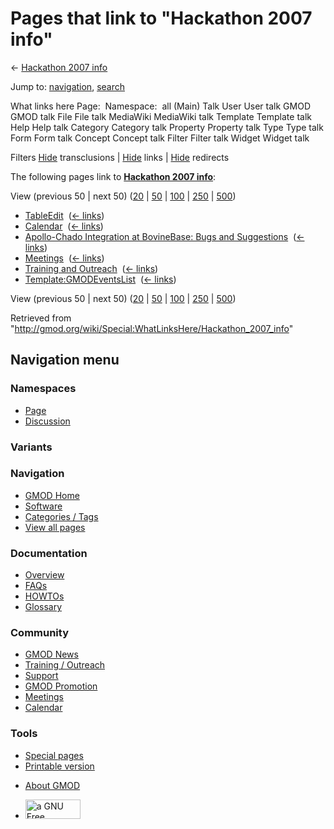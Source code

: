 <div id="mw-page-base" class="noprint">

</div>

<div id="mw-head-base" class="noprint">

</div>

<div id="content" class="mw-body" role="main">

<span id="top"></span>

<div id="mw-js-message" style="display:none;">

</div>



# <span dir="auto">Pages that link to "Hackathon 2007 info"</span>

<div id="bodyContent">

<div id="contentSub">

← [Hackathon 2007 info](/wiki/Hackathon_2007_info "Hackathon 2007 info")

</div>

<div id="jump-to-nav" class="mw-jump">

Jump to: [navigation](#mw-navigation), [search](#p-search)

</div>

<div id="mw-content-text">

What links here Page:  Namespace:  all (Main) Talk User User talk GMOD
GMOD talk File File talk MediaWiki MediaWiki talk Template Template talk
Help Help talk Category Category talk Property Property talk Type Type
talk Form Form talk Concept Concept talk Filter Filter talk Widget
Widget talk

Filters
[Hide](/mediawiki/index.php?title=Special:WhatLinksHere/Hackathon_2007_info&hidetrans=1 "Special:WhatLinksHere/Hackathon 2007 info")
transclusions \|
[Hide](/mediawiki/index.php?title=Special:WhatLinksHere/Hackathon_2007_info&hidelinks=1 "Special:WhatLinksHere/Hackathon 2007 info")
links \|
[Hide](/mediawiki/index.php?title=Special:WhatLinksHere/Hackathon_2007_info&hideredirs=1 "Special:WhatLinksHere/Hackathon 2007 info")
redirects

The following pages link to **[Hackathon 2007
info](/wiki/Hackathon_2007_info "Hackathon 2007 info")**:

View (previous 50 \| next 50)
([20](/mediawiki/index.php?title=Special:WhatLinksHere/Hackathon_2007_info&limit=20 "Special:WhatLinksHere/Hackathon 2007 info")
\|
[50](/mediawiki/index.php?title=Special:WhatLinksHere/Hackathon_2007_info&limit=50 "Special:WhatLinksHere/Hackathon 2007 info")
\|
[100](/mediawiki/index.php?title=Special:WhatLinksHere/Hackathon_2007_info&limit=100 "Special:WhatLinksHere/Hackathon 2007 info")
\|
[250](/mediawiki/index.php?title=Special:WhatLinksHere/Hackathon_2007_info&limit=250 "Special:WhatLinksHere/Hackathon 2007 info")
\|
[500](/mediawiki/index.php?title=Special:WhatLinksHere/Hackathon_2007_info&limit=500 "Special:WhatLinksHere/Hackathon 2007 info"))

- [TableEdit](/wiki/TableEdit "TableEdit") ‎
  <span class="mw-whatlinkshere-tools">([←
  links](/mediawiki/index.php?title=Special:WhatLinksHere&target=TableEdit "Special:WhatLinksHere"))</span>
- [Calendar](/wiki/Calendar "Calendar") ‎
  <span class="mw-whatlinkshere-tools">([←
  links](/mediawiki/index.php?title=Special:WhatLinksHere&target=Calendar "Special:WhatLinksHere"))</span>
- [Apollo-Chado Integration at BovineBase: Bugs and
  Suggestions](/wiki/Apollo-Chado_Integration_at_BovineBase:_Bugs_and_Suggestions "Apollo-Chado Integration at BovineBase: Bugs and Suggestions")
  ‎ <span class="mw-whatlinkshere-tools">([←
  links](/mediawiki/index.php?title=Special:WhatLinksHere&target=Apollo-Chado+Integration+at+BovineBase%3A+Bugs+and+Suggestions "Special:WhatLinksHere"))</span>
- [Meetings](/wiki/Meetings "Meetings") ‎
  <span class="mw-whatlinkshere-tools">([←
  links](/mediawiki/index.php?title=Special:WhatLinksHere&target=Meetings "Special:WhatLinksHere"))</span>
- [Training and
  Outreach](/wiki/Training_and_Outreach "Training and Outreach") ‎
  <span class="mw-whatlinkshere-tools">([←
  links](/mediawiki/index.php?title=Special:WhatLinksHere&target=Training+and+Outreach "Special:WhatLinksHere"))</span>
- [Template:GMODEventsList](/wiki/Template:GMODEventsList "Template:GMODEventsList")
  ‎ <span class="mw-whatlinkshere-tools">([←
  links](/mediawiki/index.php?title=Special:WhatLinksHere&target=Template%3AGMODEventsList "Special:WhatLinksHere"))</span>

View (previous 50 \| next 50)
([20](/mediawiki/index.php?title=Special:WhatLinksHere/Hackathon_2007_info&limit=20 "Special:WhatLinksHere/Hackathon 2007 info")
\|
[50](/mediawiki/index.php?title=Special:WhatLinksHere/Hackathon_2007_info&limit=50 "Special:WhatLinksHere/Hackathon 2007 info")
\|
[100](/mediawiki/index.php?title=Special:WhatLinksHere/Hackathon_2007_info&limit=100 "Special:WhatLinksHere/Hackathon 2007 info")
\|
[250](/mediawiki/index.php?title=Special:WhatLinksHere/Hackathon_2007_info&limit=250 "Special:WhatLinksHere/Hackathon 2007 info")
\|
[500](/mediawiki/index.php?title=Special:WhatLinksHere/Hackathon_2007_info&limit=500 "Special:WhatLinksHere/Hackathon 2007 info"))

</div>

<div class="printfooter">

Retrieved from
"<http://gmod.org/wiki/Special:WhatLinksHere/Hackathon_2007_info>"

</div>

<div id="catlinks" class="catlinks catlinks-allhidden">

</div>

<div class="visualClear">

</div>

</div>

</div>

<div id="mw-navigation">

## Navigation menu

<div id="mw-head">



<div id="left-navigation">

<div id="p-namespaces" class="vectorTabs" role="navigation"
aria-labelledby="p-namespaces-label">

### Namespaces

- <span id="ca-nstab-main"><a href="/wiki/Hackathon_2007_info" accesskey="c"
  title="View the content page [c]">Page</a></span>
- <span id="ca-talk"><a href="/wiki/Talk:Hackathon_2007_info" accesskey="t"
  title="Discussion about the content page [t]">Discussion</a></span>

</div>

<div id="p-variants" class="vectorMenu emptyPortlet" role="navigation"
aria-labelledby="p-variants-label">

### 

### Variants[](#)

<div class="menu">

</div>

</div>

</div>

<div id="right-navigation">





</div>



</div>

</div>

</div>

<div id="mw-panel">

<div id="p-logo" role="banner">

<a href="/wiki/Main_Page"
style="background-image: url(http://gmod.org/images/GMOD-cogs.png);"
title="Visit the main page"></a>

</div>

<div id="p-Navigation" class="portal" role="navigation"
aria-labelledby="p-Navigation-label">

### Navigation

<div class="body">

- <span id="n-GMOD-Home">[GMOD Home](/wiki/Main_Page)</span>
- <span id="n-Software">[Software](/wiki/GMOD_Components)</span>
- <span id="n-Categories-.2F-Tags">[Categories /
  Tags](/wiki/Categories)</span>
- <span id="n-View-all-pages">[View all
  pages](/wiki/Special:AllPages)</span>

</div>

</div>

<div id="p-Documentation" class="portal" role="navigation"
aria-labelledby="p-Documentation-label">

### Documentation

<div class="body">

- <span id="n-Overview">[Overview](/wiki/Overview)</span>
- <span id="n-FAQs">[FAQs](/wiki/Category:FAQ)</span>
- <span id="n-HOWTOs">[HOWTOs](/wiki/Category:HOWTO)</span>
- <span id="n-Glossary">[Glossary](/wiki/Glossary)</span>

</div>

</div>

<div id="p-Community" class="portal" role="navigation"
aria-labelledby="p-Community-label">

### Community

<div class="body">

- <span id="n-GMOD-News">[GMOD News](/wiki/GMOD_News)</span>
- <span id="n-Training-.2F-Outreach">[Training /
  Outreach](/wiki/Training_and_Outreach)</span>
- <span id="n-Support">[Support](/wiki/Support)</span>
- <span id="n-GMOD-Promotion">[GMOD
  Promotion](/wiki/GMOD_Promotion)</span>
- <span id="n-Meetings">[Meetings](/wiki/Meetings)</span>
- <span id="n-Calendar">[Calendar](/wiki/Calendar)</span>

</div>

</div>

<div id="p-tb" class="portal" role="navigation"
aria-labelledby="p-tb-label">

### Tools

<div class="body">

- <span id="t-specialpages"><a href="/wiki/Special:SpecialPages" accesskey="q"
  title="A list of all special pages [q]">Special pages</a></span>
- <span id="t-print"><a
  href="/mediawiki/index.php?title=Special:WhatLinksHere/Hackathon_2007_info&amp;printable=yes"
  rel="alternate" accesskey="p"
  title="Printable version of this page [p]">Printable version</a></span>

</div>

</div>

</div>

</div>

<div id="footer" role="contentinfo">

- <span id="footer-places-about">[About
  GMOD](/wiki/GMOD:About "GMOD:About")</span>

<!-- -->

- <span id="footer-copyrightico">[<img src="http://www.gnu.org/graphics/gfdl-logo-small.png" width="88"
  height="31" alt="a GNU Free Documentation License" />](http://www.gnu.org/licenses/fdl-1.3.html)</span>


<div style="clear:both">

</div>

</div>
